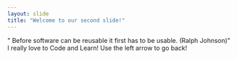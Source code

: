 ```yaml
---
layout: slide
title: "Welcome to our second slide!"
---
```

" Before software can be reusable it first has to be usable. (Ralph Johnson)" I really love to Code and Learn!
Use the left arrow to go back!
